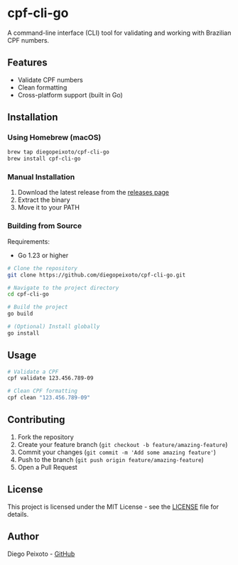 # cpf-cli-go

A command-line interface (CLI) tool for validating and working with Brazilian CPF numbers.

## Features

- Validate CPF numbers
- Clean formatting
- Cross-platform support (built in Go)

## Installation

### Using Homebrew (macOS)

```bash
brew tap diegopeixoto/cpf-cli-go
brew install cpf-cli-go
```

### Manual Installation

1. Download the latest release from the [releases page](https://github.com/diegopeixoto/cpf-cli-go/releases)
2. Extract the binary
3. Move it to your PATH

### Building from Source

Requirements:

- Go 1.23 or higher

```bash
# Clone the repository
git clone https://github.com/diegopeixoto/cpf-cli-go.git

# Navigate to the project directory
cd cpf-cli-go

# Build the project
go build

# (Optional) Install globally
go install
```

## Usage

```bash
# Validate a CPF
cpf validate 123.456.789-09

# Clean CPF formatting
cpf clean "123.456.789-09"
```

## Contributing

1. Fork the repository
2. Create your feature branch (`git checkout -b feature/amazing-feature`)
3. Commit your changes (`git commit -m 'Add some amazing feature'`)
4. Push to the branch (`git push origin feature/amazing-feature`)
5. Open a Pull Request

## License

This project is licensed under the MIT License - see the [LICENSE](LICENSE) file for details.

## Author

Diego Peixoto - [GitHub](https://github.com/diegopeixoto)
